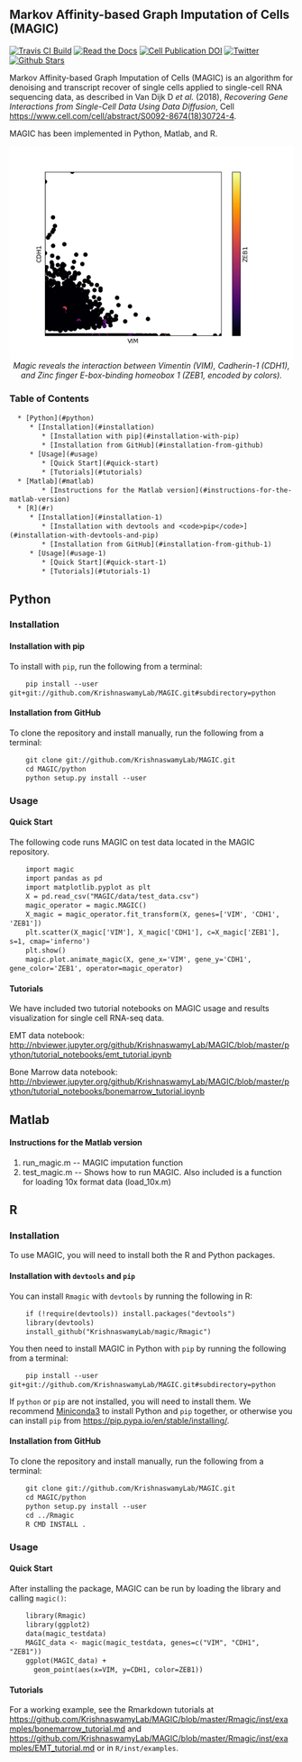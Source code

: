 Markov Affinity-based Graph Imputation of Cells (MAGIC)
-------------------------------------------------------

[![Travis CI Build](https://api.travis-ci.com/KrishnaswamyLab/MAGIC.svg?branch=master)](https://travis-ci.com/KrishnaswamyLab/MAGIC)
[![Read the Docs](https://img.shields.io/readthedocs/magic.svg)](https://magic.readthedocs.io/)
[![Cell Publication DOI](https://zenodo.org/badge/DOI/10.1016/j.cell.2018.05.061.svg)](https://www.cell.com/cell/abstract/S0092-8674(18)30724-4)
[![Twitter](https://img.shields.io/twitter/follow/KrishnaswamyLab.svg?style=social&label=Follow)](https://twitter.com/KrishnaswamyLab)
[![Github Stars](https://img.shields.io/github/stars/KrishnaswamyLab/MAGIC.svg?style=social&label=Stars)](https://github.com/KrishnaswamyLab/MAGIC/)

Markov Affinity-based Graph Imputation of Cells (MAGIC) is an algorithm for denoising and transcript recover of single cells applied to single-cell RNA sequencing data, as described in Van Dijk D *et al.* (2018), *Recovering Gene Interactions from Single-Cell Data Using Data Diffusion*, Cell <https://www.cell.com/cell/abstract/S0092-8674(18)30724-4>.

MAGIC has been implemented in Python, Matlab, and R.

<p align="center">
<img src="https://github.com/KrishnaswamyLab/MAGIC/blob/master/magic.gif"/>
<br>
<i>Magic reveals the interaction between Vimentin (VIM), Cadherin-1 (CDH1), and Zinc finger E-box-binding homeobox 1 (ZEB1, encoded by colors).
</i>
</p>

### Table of Contents

      * [Python](#python)
         * [Installation](#installation)
            * [Installation with pip](#installation-with-pip)
            * [Installation from GitHub](#installation-from-github)
         * [Usage](#usage)
            * [Quick Start](#quick-start)
            * [Tutorials](#tutorials)
      * [Matlab](#matlab)
            * [Instructions for the Matlab version](#instructions-for-the-matlab-version)
      * [R](#r)
         * [Installation](#installation-1)
            * [Installation with devtools and <code>pip</code>](#installation-with-devtools-and-pip)
            * [Installation from GitHub](#installation-from-github-1)
         * [Usage](#usage-1)
            * [Quick Start](#quick-start-1)
            * [Tutorials](#tutorials-1)

## Python

### Installation

#### Installation with pip

To install with `pip`, run the following from a terminal:

        pip install --user git+git://github.com/KrishnaswamyLab/MAGIC.git#subdirectory=python

#### Installation from GitHub

To clone the repository and install manually, run the following from a terminal:

        git clone git://github.com/KrishnaswamyLab/MAGIC.git
        cd MAGIC/python
        python setup.py install --user

### Usage

#### Quick Start

The following code runs MAGIC on test data located in the MAGIC repository.

		import magic
		import pandas as pd
		import matplotlib.pyplot as plt
		X = pd.read_csv("MAGIC/data/test_data.csv")
		magic_operator = magic.MAGIC()
		X_magic = magic_operator.fit_transform(X, genes=['VIM', 'CDH1', 'ZEB1'])
		plt.scatter(X_magic['VIM'], X_magic['CDH1'], c=X_magic['ZEB1'], s=1, cmap='inferno')
		plt.show()
		magic.plot.animate_magic(X, gene_x='VIM', gene_y='CDH1', gene_color='ZEB1', operator=magic_operator)

#### Tutorials

We have included two tutorial notebooks on MAGIC usage and results visualization for single cell RNA-seq data.

EMT data notebook: http://nbviewer.jupyter.org/github/KrishnaswamyLab/MAGIC/blob/master/python/tutorial_notebooks/emt_tutorial.ipynb

Bone Marrow data notebook: http://nbviewer.jupyter.org/github/KrishnaswamyLab/MAGIC/blob/master/python/tutorial_notebooks/bonemarrow_tutorial.ipynb

## Matlab

#### Instructions for the Matlab version
1. run_magic.m -- MAGIC imputation function
2. test_magic.m -- Shows how to run MAGIC. Also included is a function for loading 10x format data (load_10x.m)

## R

### Installation

To use MAGIC, you will need to install both the R and Python packages.

#### Installation with `devtools` and `pip`

You can install `Rmagic` with `devtools` by running the following in R:

        if (!require(devtools)) install.packages("devtools")
        library(devtools)
        install_github("KrishnaswamyLab/magic/Rmagic")

You then need to install MAGIC in Python with `pip` by running the following from a terminal:

		pip install --user git+git://github.com/KrishnaswamyLab/MAGIC.git#subdirectory=python

If `python` or `pip` are not installed, you will need to install them. We recommend [Miniconda3](https://conda.io/miniconda.html) to install Python and `pip` together, or otherwise you can install `pip` from https://pip.pypa.io/en/stable/installing/.

#### Installation from GitHub

To clone the repository and install manually, run the following from a terminal:

        git clone git://github.com/KrishnaswamyLab/MAGIC.git
        cd MAGIC/python
        python setup.py install --user
        cd ../Rmagic
        R CMD INSTALL .

### Usage

#### Quick Start

After installing the package, MAGIC can be run by loading the library and calling `magic()`:

		library(Rmagic)
		library(ggplot2)
		data(magic_testdata)
		MAGIC_data <- magic(magic_testdata, genes=c("VIM", "CDH1", "ZEB1"))
		ggplot(MAGIC_data) +
		  geom_point(aes(x=VIM, y=CDH1, color=ZEB1))

#### Tutorials

For a working example, see the Rmarkdown tutorials at https://github.com/KrishnaswamyLab/MAGIC/blob/master/Rmagic/inst/examples/bonemarrow_tutorial.md and https://github.com/KrishnaswamyLab/MAGIC/blob/master/Rmagic/inst/examples/EMT_tutorial.md or in `R/inst/examples`.
